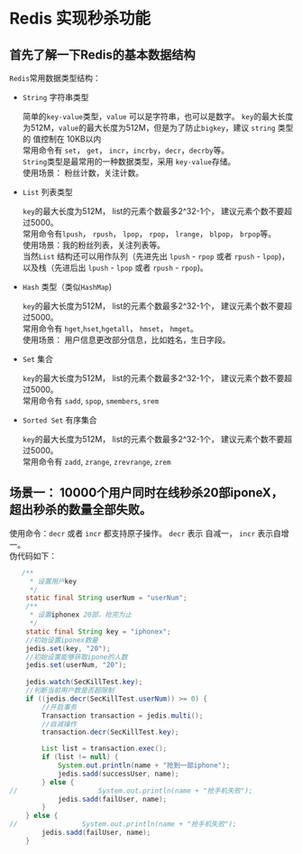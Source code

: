 # Redis 实现秒杀功能

## 首先了解一下Redis的基本数据结构

`Redis`常用数据类型结构：   
- `String` 字符串类型
   
   简单的`key-value`类型，`value` 可以是字符串，也可以是数字。 `key`的最大长度为512M，`value`的最大长度为512M，但是为了防止`bigkey`，建议 `string` 类型的 值控制在 10KB以内   
   常用命令有 `set`， `get`， `incr`，`incrby`，`decr`，`decrby`等。         
   `String`类型是最常用的一种数据类型，采用 `key-value`存储。  
   使用场景： 粉丝计数，关注计数。
- `List` 列表类型
    
  `key`的最大长度为512M， list的元素个数最多2^32-1个， 建议元素个数不要超过5000。   
   常用命令有`lpush`， `rpush`， `lpop`， `rpop`， `lrange`， `blpop`， `brpop`等。   
   使用场景：我的粉丝列表，关注列表等。   
   当然`List` 结构还可以用作队列（先进先出 `lpush` - `rpop` 或者 `rpush` - `lpop`)，以及栈（先进后出 `lpush` - `lpop` 或者 `rpush` - `rpop`)。 

- `Hash` 类型（类似`HashMap`)
  
  `key`的最大长度为512M， list的元素个数最多2^32-1个， 建议元素个数不要超过5000。        
   常用命令有 `hget`,`hset`,`hgetall`， `hmset`， `hmget`。   
   使用场景： 用户信息更改部分信息，比如姓名，生日字段。  
   
- `Set` 集合
   
  `key`的最大长度为512M， list的元素个数最多2^32-1个， 建议元素个数不要超过5000。         
   常用命令有 `sadd`, `spop`, `smembers`, `srem`
- `Sorted Set` 有序集合

  `key`的最大长度为512M， list的元素个数最多2^32-1个， 建议元素个数不要超过5000。    
   常用命令有 `zadd`, `zrange`, `zrevrange`, `zrem`
   




## 场景一： 10000个用户同时在线秒杀20部iponeX， 超出秒杀的数量全部失败。

使用命令：`decr` 或者 `incr` 都支持原子操作。  `decr` 表示 自减一， `incr` 表示自增一。   
伪代码如下：
```java
   /**
     * 设置用户key
     */
    static final String userNum = "userNum";
    /**
     * 设置iphonex 20部，抢完为止
     */
    static final String key = "iphonex";
    //初始设置iponex数量
    jedis.set(key, "20");
    //初始设置能够获取ipone的人数
    jedis.set(userNum, "20");
    
    jedis.watch(SecKillTest.key);
    //判断当前用户数是否超限制
    if ((jedis.decr(SecKillTest.userNum)) >= 0) {
        //开启事务
        Transaction transaction = jedis.multi();
        //自减操作
        transaction.decr(SecKillTest.key);

        List list = transaction.exec();
        if (list != null) {
            System.out.println(name + "抢到一部iphone");
            jedis.sadd(successUser, name);
        } else {
//                    System.out.println(name + "抢手机失败");
            jedis.sadd(failUser, name);
        }
    } else {
//                System.out.println(name + "抢手机失败");
        jedis.sadd(failUser, name);
    }
    

```